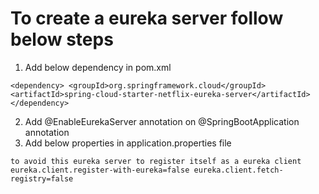 # To create a eureka server follow below steps

1. Add below dependency in pom.xml

`<dependency>
<groupId>org.springframework.cloud</groupId>
<artifactId>spring-cloud-starter-netflix-eureka-server</artifactId>
</dependency>`

2. Add @EnableEurekaServer annotation on @SpringBootApplication annotation
3. Add below properties in application.properties file

`to avoid this eureka server to register itself as a eureka client
   eureka.client.register-with-eureka=false
   eureka.client.fetch-registry=false`